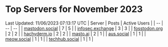 # Top Servers for November 2023
Last Updated: 11/06/2023 07:13:17 UTC
| Server | Posts | Active Users |
| -- | -- | -- |
| [mastodon.social](https://mastodon.social/tags/PowerShell) | 7 | 5 |
| [infosec.exchange](https://infosec.exchange/tags/PowerShell) | 3 | 3 |
| [fosstodon.org](https://fosstodon.org/tags/PowerShell) | 2 | 2 |
| [hachyderm.io](https://hachyderm.io/tags/PowerShell) | 2 | 2 |
| [masto.ai](https://masto.ai/tags/PowerShell) | 2 | 1 |
| [aus.social](https://aus.social/tags/PowerShell) | 1 | 1 |
| [meow.social](https://meow.social/tags/PowerShell) | 1 | 1 |
| [techhub.social](https://techhub.social/tags/PowerShell) | 1 | 1 |
